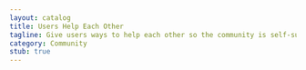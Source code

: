 ```yaml
---
layout: catalog
title: Users Help Each Other
tagline: Give users ways to help each other so the community is self-supporting.
category: Community
stub: true
---
```

